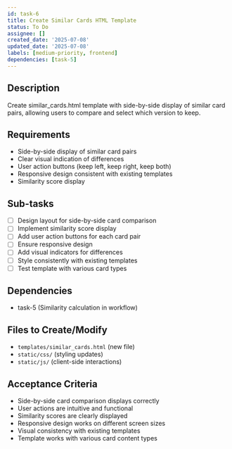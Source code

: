 ```yaml
---
id: task-6
title: Create Similar Cards HTML Template
status: To Do
assignee: []
created_date: '2025-07-08'
updated_date: '2025-07-08'
labels: [medium-priority, frontend]
dependencies: [task-5]
---
```


## Description
Create similar_cards.html template with side-by-side display of similar card pairs, allowing users to compare and select which version to keep.

## Requirements
- Side-by-side display of similar card pairs
- Clear visual indication of differences
- User action buttons (keep left, keep right, keep both)
- Responsive design consistent with existing templates
- Similarity score display

## Sub-tasks
- [ ] Design layout for side-by-side card comparison
- [ ] Implement similarity score display
- [ ] Add user action buttons for each card pair
- [ ] Ensure responsive design
- [ ] Add visual indicators for differences
- [ ] Style consistently with existing templates
- [ ] Test template with various card types

## Dependencies
- task-5 (Similarity calculation in workflow)

## Files to Create/Modify
- `templates/similar_cards.html` (new file)
- `static/css/` (styling updates)
- `static/js/` (client-side interactions)

## Acceptance Criteria
- Side-by-side card comparison displays correctly
- User actions are intuitive and functional
- Similarity scores are clearly displayed
- Responsive design works on different screen sizes
- Visual consistency with existing templates
- Template works with various card content types